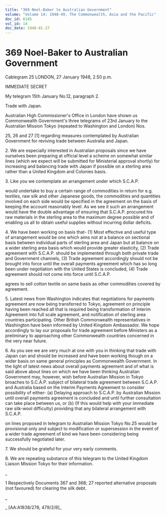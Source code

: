 ```yaml
---
title: "369 Noel-Baker to Australian Government"
volume: "Volume 14: 1948-49, The Commonwealth, Asia and the Pacific"
doc_id: 6145
vol_id: 14
doc_date: 1948-01-27
---
```


# 369 Noel-Baker to Australian Government

Cablegram 25 LONDON, 27 January 1948, 2.50 p.m.

IMMEDIATE SECRET

My telegram 15th January No.12, paragraph 2.

Trade with Japan.

Australian High Commissioner's Office in London have shown us Commonwealth Government's three telegrams of 23rd January to the Australian Mission Tokyo (repeated to Washington and London) Nos.

25, 26 and 27 [1] regarding measures contemplated by Australian Government for reviving trade between Australia and Japan.

2\. We are especially interested in Australian proposals since we have ourselves been preparing at official level a scheme on somewhat similar lines (which we expect will be submitted for Ministerial approval shortly) for increasing and balancing trade with Japan if possible on a sterling area rather than a United Kingdom and Colonies basis.

3\. Like you we contemplate an arrangement under which S.C.A.P.

would undertake to buy a certain range of commodities in return for e.g. textiles, raw silk and other Japanese goods, the commodities and quantities involved on each side would be specified in the agreement on the basis of keeping the account reasonably level. As we see it such an arrangement would have the double advantage of ensuring that S.C.A.P. procured his raw materials in the sterling area to the maximum degree possible and of enabling us all to obtain useful supplies without incurring dollar deficits.

4\. We have been working on basis that- (1) Most effective and useful type of arrangement would be one which aims not at a balance on sectional basis between individual parts of sterling area and Japan but at balance on a wider sterling area basis which would provide greater elasticity, (2) Trade agreement with S.C.A.P. should be implemented through both private trade and Government channels, (3) Trade agreement accordingly should not be brought into force until the overall payments agreement which has so long been under negotiation with the United States is concluded, (4) Trade agreement should not come into force until S.C.A.P.

agrees to sell cotton textile on same basis as other commodities covered by agreement.

5\. Latest news from Washington indicates that negotiations for payments agreement are now being transferred to Tokyo, agreement on principle having been reached all that is required being transformation of Interim Agreement into full scale agreement, and notification of sterling area countries participating. Other British Commonwealth representatives in Washington have been informed by United Kingdom Ambassador. We hope accordingly to lay our proposals for trade agreement before Ministers as a preliminary to approaching other Commonwealth countries concerned in the very near future.

6\. As you see we are very much at one with you in thinking that trade with Japan can and should be increased and have been working though on a wider basis on same general principles as Commonwealth Government. In the light of latest news about overall payments agreement and of what is said above about lines on which we have been thinking Australian Government may, however, wish before Australian Mission in Tokyo broaches to S.C.A.P. subject of bilateral trade agreement between S.C.A.P. and Australia based on the Interim Payments Agreement to consider possibility of either- (a) Delaying approach to S.C.A.P. by Australian Mission until overall payments agreement is concluded and until further consultation can take place between us, or (b) (If this would help with your immediate raw silk-wool difficulty) providing that any bilateral arrangement with S.C.A.P.

on lines proposed in telegram to Australian Mission Tokyo No.25 would be provisional only and subject to modification or supersession in the event of a wider trade agreement of kind we have been considering being successfully negotiated later.

7\. We should be grateful for your very early comments.

8\. We are repeating substance of this telegram to the United Kingdom Liaison Mission Tokyo for their information.

_

1 Respectively Documents 367 and 368; 27 reported alternative proposals (not favoured) for clearing the silk debt.

_

_ [AA:A1838/278, 479/2/8]_
